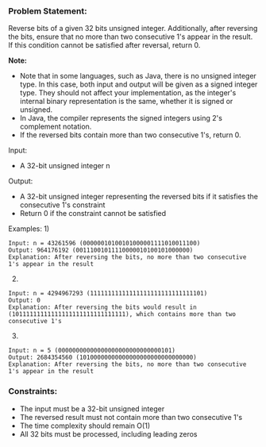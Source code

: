 ### Problem Statement:
Reverse bits of a given 32 bits unsigned integer. Additionally, after reversing the bits, ensure that no more than two consecutive 1's appear in the result. If this condition cannot be satisfied after reversal, return 0.

**Note:**
* Note that in some languages, such as Java, there is no unsigned integer type. In this case, both input and output will be given as a signed integer type. They should not affect your implementation, as the integer's internal binary representation is the same, whether it is signed or unsigned.
* In Java, the compiler represents the signed integers using 2's complement notation.
* If the reversed bits contain more than two consecutive 1's, return 0.

Input:
- A 32-bit unsigned integer n

Output:
- A 32-bit unsigned integer representing the reversed bits if it satisfies the consecutive 1's constraint
- Return 0 if the constraint cannot be satisfied

Examples:
1)
```
Input: n = 43261596 (00000010100101000001111010011100)
Output: 964176192 (00111001011110000010100101000000)
Explanation: After reversing the bits, no more than two consecutive 1's appear in the result
```

2)
```
Input: n = 4294967293 (11111111111111111111111111111101)
Output: 0
Explanation: After reversing the bits would result in (10111111111111111111111111111111), which contains more than two consecutive 1's
```

3)
```
Input: n = 5 (00000000000000000000000000000101)
Output: 2684354560 (10100000000000000000000000000000)
Explanation: After reversing the bits, no more than two consecutive 1's appear in the result
```

### Constraints:
- The input must be a 32-bit unsigned integer
- The reversed result must not contain more than two consecutive 1's
- The time complexity should remain O(1)
- All 32 bits must be processed, including leading zeros
